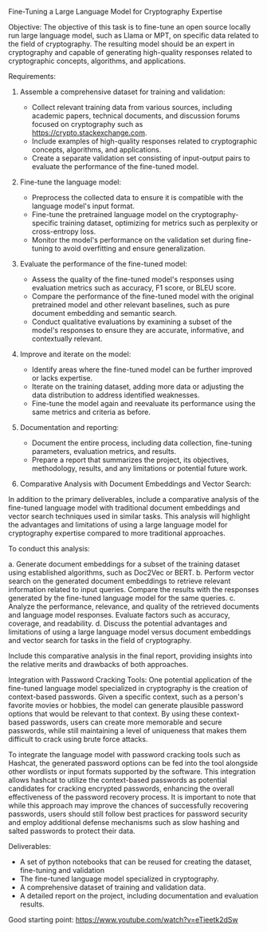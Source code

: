 Fine-Tuning a Large Language Model for Cryptography Expertise

Objective:
The objective of this task is to fine-tune an open source locally run large language model, such as Llama or MPT, on specific data related to the field of cryptography. 
The resulting model should be an expert in cryptography and capable of generating high-quality responses related to cryptographic concepts, algorithms, and applications.

Requirements:

1. Assemble a comprehensive dataset for training and validation:
	* Collect relevant training data from various sources, including academic papers, technical documents, and discussion forums focused on cryptography such as https://crypto.stackexchange.com.
	* Include examples of high-quality responses related to cryptographic concepts, algorithms, and applications.
	* Create a separate validation set consisting of input-output pairs to evaluate the performance of the fine-tuned model.
2. Fine-tune the language model:
	* Preprocess the collected data to ensure it is compatible with the language model's input format.
	* Fine-tune the pretrained language model on the cryptography-specific training dataset, optimizing for metrics such as perplexity or cross-entropy loss.
	* Monitor the model's performance on the validation set during fine-tuning to avoid overfitting and ensure generalization.
3. Evaluate the performance of the fine-tuned model:
	* Assess the quality of the fine-tuned model's responses using evaluation metrics such as accuracy, F1 score, or BLEU score.
	* Compare the performance of the fine-tuned model with the original pretrained model and other relevant baselines, such as pure document embedding and semantic search.
	* Conduct qualitative evaluations by examining a subset of the model's responses to ensure they are accurate, informative, and contextually relevant.
4. Improve and iterate on the model:
	* Identify areas where the fine-tuned model can be further improved or lacks expertise.
	* Iterate on the training dataset, adding more data or adjusting the data distribution to address identified weaknesses.
	* Fine-tune the model again and reevaluate its performance using the same metrics and criteria as before.
5. Documentation and reporting:
	* Document the entire process, including data collection, fine-tuning parameters, evaluation metrics, and results.
	* Prepare a report that summarizes the project, its objectives, methodology, results, and any limitations or potential future work.

1. Comparative Analysis with Document Embeddings and Vector Search:

In addition to the primary deliverables, include a comparative analysis of the fine-tuned language model with traditional document embeddings and vector search techniques used in similar tasks. This analysis will highlight the advantages and limitations of using a large language model for cryptography expertise compared to more traditional approaches.

To conduct this analysis:

a. Generate document embeddings for a subset of the training dataset using established algorithms, such as Doc2Vec or BERT.
b. Perform vector search on the generated document embeddings to retrieve relevant information related to input queries. Compare the results with the responses generated by the fine-tuned language model for the same queries.
c. Analyze the performance, relevance, and quality of the retrieved documents and language model responses. Evaluate factors such as accuracy, coverage, and readability.
d. Discuss the potential advantages and limitations of using a large language model versus document embeddings and vector search for tasks in the field of cryptography.

Include this comparative analysis in the final report, providing insights into the relative merits and drawbacks of both approaches.

Integration with Password Cracking Tools:
One potential application of the fine-tuned language model specialized in cryptography is the creation of context-based passwords. Given a specific context, such as a person's favorite movies or hobbies, the model can generate plausible password options that would be relevant to that context. By using these context-based passwords, users can create more memorable and secure passwords, while still maintaining a level of uniqueness that makes them difficult to crack using brute force attacks.

To integrate the language model with password cracking tools such as Hashcat, the generated password options can be fed into the tool alongside other wordlists or input formats supported by the software. This integration allows hashcat to utilize the context-based passwords as potential candidates for cracking encrypted passwords, enhancing the overall effectiveness of the password recovery process. It is important to note that while this approach may improve the chances of successfully recovering passwords, users should still follow best practices for password security and employ additional defense mechanisms such as slow hashing and salted passwords to protect their data.




Deliverables:

* A set of python notebooks that can be reused for creating the dataset, fine-tuning  and validation
* The fine-tuned language model specialized in cryptography.
* A comprehensive dataset of training and validation data.
* A detailed report on the project, including documentation and evaluation results.


Good starting point: https://www.youtube.com/watch?v=eTieetk2dSw
